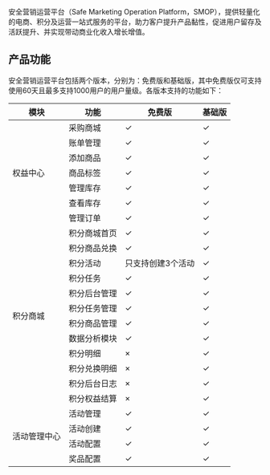 安全营销运营平台（Safe Marketing Operation Platform，SMOP），提供轻量化的电商、积分及运营一站式服务的平台，助力客户提升产品黏性，促进用户留存及活跃提升、并实现带动商业化收入增长增值。

## 产品功能
安全营销运营平台包括两个版本，分别为：免费版和基础版，其中免费版仅可支持使用60天且最多支持1000用户的用户量级。各版本支持的功能如下：
<table>
<thead><tr><th>模块</th><th>功能</th><th>免费版</th><th>基础版</th></tr>
</thead>
<tbody><tr>
<td rowspan="7">权益中心</td>
<td>采购商城</td><td>&#10003;</td><td>&#10003;</td></tr>
<tr>
<td>账单管理</td><td>&#10003;</td><td>&#10003;</td></tr>
<tr>
<td>添加商品</td><td>&#10003;</td><td>&#10003;</td></tr>
<tr>
<td>商品标签</td><td>&#10003;</td><td>&#10003;</td></tr>
<tr>
<td>管理库存</td><td>&#10003;</td><td>&#10003;</td></tr>
<tr>
<td>查看库存</td><td>&#10003;</td><td>&#10003;</td></tr>
<tr>
<td>管理订单</td><td>&#10003;</td><td>&#10003;</td></tr>
<tr>
<td rowspan="12">积分商城 </td>
<td>积分商城首页</td><td>&#10003;</td><td>&#10003;</td></tr>
<tr>
<td>积分商品兑换</td><td>&#10003;</td><td>&#10003;</td></tr>
<tr>
<td>积分活动</td><td>只支持创建3个活动</td><td>&#10003;</td></tr>
<tr>
<td>积分任务</td><td>&#10003;</td><td>&#10003;</td></tr>
<tr>
<td>积分后台管理</td><td>&#10003;</td><td>&#10003;</td></tr>
<tr>
<td>积分任务管理</td><td>&#10003;</td><td>&#10003;</td></tr>
<tr>
<td>积分商品管理</td><td>&#10003;</td><td>&#10003;</td></tr>
<tr>
<td>数据分析模块</td><td>&#10003;</td><td>&#10003;</td></tr>
<tr>
<td>积分明细</td><td>×</td><td>&#10003;</td></tr>
<tr>
<td>积分兑换明细</td><td>×</td><td>&#10003;</td></tr>
<tr>
<td>积分后台日志</td><td>×</td><td>&#10003;</td></tr>
<tr>
<td>积分权益结算</td><td>×</td><td>&#10003;</td></tr>
<tr>
<td rowspan="4">活动管理中心</td>
<td>活动管理</td><td>&#10003;</td><td>&#10003;</td></tr>
<tr>
<td>活动创建</td><td>&#10003;</td><td>&#10003;</td></tr>
<tr>
<td>活动配置</td><td>&#10003;</td><td>&#10003;</td></tr>
<tr>
<td>奖品配置</td><td>&#10003;</td><td>&#10003;</td></tr>
</tbody></table>
